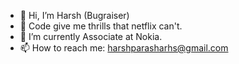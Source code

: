 - 👋 Hi, I’m Harsh (Bugraiser)
- 👀 Code give me thrills that netflix can't.
- 🌱 I’m currently Associate at Nokia.
- 📫 How to reach me: harshparasharhs@gmail.com

<!---
hashp2412/hashp2412 is a ✨ special ✨ repository because its `README.md` (this file) appears on your GitHub profile.
You can click the Preview link to take a look at your changes.
--->
